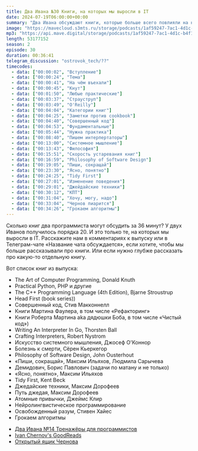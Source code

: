 ```yaml
---
title: Два Ивана №30 Книги, на которых мы выросли в IT
date: 2024-07-19T06:00:00+00:00
summary: "Два Ивана обсуждают книги, которые больше всего повлияли на них в IT карьере."
image: "https://mavecloud.s3mts.ru/storage/podcasts/1af59247-7ac1-4d1c-b4f1-fd950f3daf15/images/???.jpg"
mp3: "https://api.mave.digital/storage/podcasts/1af59247-7ac1-4d1c-b4f1-fd950f3daf15/episodes/???.mp3"
length: 53177152
season: 2
episode: 30
duration: 00:36:41
telegram_discussion: "ostrovok_tech/??"
timecodes:
  - data: ["00:00:02", "Вступление"]
  - data: ["00:00:24", "Тема"]
  - data: ["00:00:41", "На чём въехали"]
  - data: ["00:00:45", "Кнут"]
  - data: ["00:01:50", "Любые практические"]
  - data: ["00:03:37", "Страуструп"]
  - data: ["00:03:49", "O'Reilly"]
  - data: ["00:04:04", "Категории книг"]
  - data: ["00:04:25", "Заметки против cookbook"]
  - data: ["00:04:40", "Совершенный код"]
  - data: ["00:04:53", "Фундаментальные"]
  - data: ["00:05:44", "Нужна практика"]
  - data: ["00:08:40", "Пишем интерпертаторы"]
  - data: ["00:13:00", "Системное мышление"]
  - data: ["00:13:43", "Философия"]
  - data: ["00:15:51", "Скорость устаревания книг"]
  - data: ["00:16:59", "Philosophy of Software Design"]
  - data: ["00:19:05", "Пиши, сокращай"]
  - data: ["00:23:30", "Ясно, понятно"]
  - data: ["00:24:25", "Tidy First"]
  - data: ["00:27:01", "Изменение поведения"]
  - data: ["00:29:01", "Джейдайские техники"]
  - data: ["00:30:12", "КПТ"]
  - data: ["00:31:04", "Хочу, могу, надо"]
  - data: ["00:33:04", "Чернов пиарится"]
  - data: ["00:34:26", "Грокаем алгоритмы"]
---
```


Сколько книг два программиста могут обсудить за 36 минут? У двух Иванов получилось порядка 20. И это только те, на которых мы выросли в IT.
Расскажите нам в комментариях к выпуску или в Телеграм-чате «Название чата обсуждается», если хотите, чтобы мы больше рассказывали про книги. Или если нужно глубже рассказать про какую-то отдельную книгу.

Вот список книг из выпуска:
- The Art of Computer Programming, Donald Knuth
- Practical Python, PHP и другие
- The C++ Programming Language (4th Edition), Bjarne Stroustrup
- Head First (book series))
- Совершенный код, Стив Макконнелл
- Книги Мартина Фаулера, в том числе «Рефакторинг»
- Книги Роберта Мартина aka дядюшки Боба, в том числе «Чистый код»)
- Writing An Interpreter In Go, Thorsten Ball
- Crafting Interpreters, Robert Nystrom
- Искусство системного мышления, Джосеф О'Коннор
- Болезнь к смерти, Сёрен Кьеркегор
- Philosophy of Software Design, John Ousterhout
- «Пиши, сокращай», Максим Ильяхов, Людмила Сарычева
- Демидович, Борис Павлович (задачи по матану и не только)
- «Ясно, понятно», Максим Ильяхов
- Tidy First, Kent Beck
- Джедайские техники, Максим Дорофеев
- Путь джедая, Максим Дорофеев
- Атомные привычки, Джеймс Клир
- Нейролингвистическое программирование
- Освобожденный разум, Стивен Хайес
- Грокаем алгоритмы


<!-- links -->

- [Два Ивана №14 Тренажёры для программистов](https://doubleivan.mave.digital/ep-8)
- [Ivan Chernov's GoodReads](https://www.goodreads.com/user/show/31608537-ivan-chernov)
- [Открытый ящик Чернова](https://vanadium23.me/openbox/)


